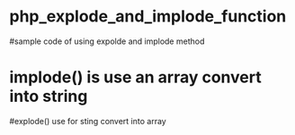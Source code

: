 # php_explode_and_implode_function
#sample code of using expolde and implode method
# implode() is use an array convert into string 
#explode() use for sting convert into array
